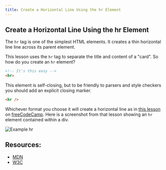 ```yaml
---
title: Create a Horizontal Line Using the hr Element
---
```

## Create a Horizontal Line Using the hr Element

The `hr` tag is one of the simplest HTML elements. It creates a thin horizontal line line across its parent element.

This lesson uses the `hr` tag to separate the title and content of a "card". So how do you create an `hr` element?

```html
<!-- It's this easy -->
<hr>
```

This element is self-closing, but to be friendly to parsers and style checkers you should add an explicit closing marker.
```html
<hr />
```

Whichever format you choose it will create a horizontal line as in [this lesson](https://learn.freecodecamp.org/responsive-web-design/applied-visual-design/create-a-horizontal-line-using-the-hr-element/) on [freeCodeCamp](https://www.freecodecamp.org/). Here is a screenshot from that lesson showing an `hr` element contained within a div.

![Example hr](https://i.imgur.com/RMTqXPw.png)

## Resources:
* [MDN](https://developer.mozilla.org/en-US/docs/Web/HTML/Element/hr)
* [W3C](http://w3c.github.io/html-reference/hr.html)
